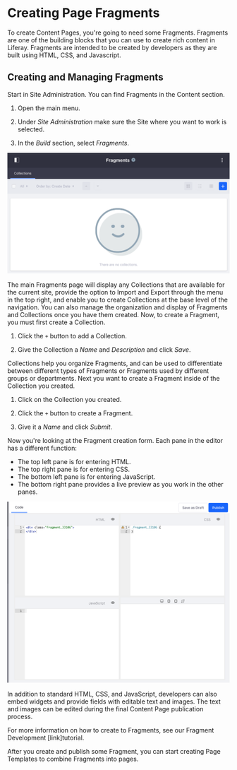 # Creating Page Fragments [](id=creating-fragments)

To create Content Pages, you're going to need some Fragments. Fragments are one 
of the building blocks that you can use to create rich content in Liferay. Fragments are intended to be created by developers as they are built using HTML, CSS, and Javascript.

## Creating and Managing Fragments [](id=creating-and-managing-fragments)

Start in Site Administration. You can find Fragments in the Content section.

1.  Open the main menu.

2.  Under *Site Administration* make sure the Site where you want to work is 
    selected.

3.  In the *Build* section, select *Fragments*.

![Figure 1: The Fragments page with no Fragments or Collections created.](../../../../../../images/empty-fragments-page.png)

The main Fragments page will display any Collections that are available for the 
current site, provide the option to Import and Export through the menu in the 
top right, and enable you to create Collections at the base level of the 
navigation. You can also manage the organization and display of Fragments and 
Collections once you have them created. Now, to create a Fragment, you must 
first create a Collection.

1.  Click the `+` button to add a Collection.

2.  Give the Collection a *Name* and *Description* and click *Save*.

Collections help you organize Fragments, and can be used to differentiate 
between different types of Fragments or Fragments used by different groups or 
departments. Next you want to create a Fragment inside of the Collection you 
created.

1.  Click on the Collection you created.

2.  Click the `+` button to create a Fragment.

3.  Give it a *Name* and click *Submit*.

Now you're looking at the Fragment creation form. Each pane in the editor has a 
different function:

*  The top left pane is for entering HTML.
*  The top right pane is for entering CSS.
*  The bottom left pane is for entering JavaScript.
*  The bottom right pane provides a live preview as you work in the other panes.

![Figure 2: The Fragments editor.](../../../../../../images/fragments-editor.png)

In addition to standard HTML, CSS, and JavaScript, developers can also embed
widgets and provide fields with editable text and images. The text and images
can be edited during the final Content Page publication process.

For more information on how to create to Fragments, see our Fragment 
Development [link]tutorial.

After you create and publish some Fragment, you can start creating Page 
Templates to combine Fragments into pages.
